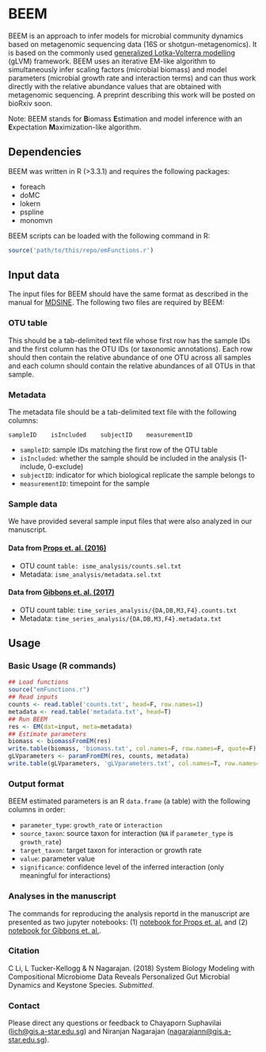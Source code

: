 # BEEM
BEEM is an approach to infer models for microbial community dynamics based on metagenomic sequencing data (16S or shotgun-metagenomics). It is based on the commonly used [generalized Lotka-Volterra modelling](https://en.wikipedia.org/wiki/Generalized_Lotka–Volterra_equation) (gLVM) framework. BEEM uses an iterative EM-like algorithm to simultaneously infer scaling factors (microbial biomass) and model parameters (microbial growth rate and interaction terms) and can thus work directly with the relative abundance values that are obtained with metagenomic sequencing. A preprint describing this work will be posted on bioRxiv soon.

Note: BEEM stands for **B**iomass **E**stimation and model inference with an **E**xpectation **M**aximization-like algorithm. 

## Dependencies

BEEM was written in R (>3.3.1) and requires the following packages: 
 - foreach
 - doMC
 - lokern
 - pspline
 - monomvn

BEEM scripts can be loaded with the following command in R:
```r
source('path/to/this/repo/emFunctions.r')
```
## Input data

The input files for BEEM should have the same format as described in the manual for [MDSINE](https://bitbucket.org/MDSINE/mdsine/). The following two files are required by BEEM:

### OTU table

This should be a tab-delimited text file whose first row has the sample IDs and the first column has the OTU IDs (or taxonomic annotations). Each row should then contain the relative abundance of one OTU across all samples and each column should contain the relative abundances of all OTUs in that sample. 

### Metadata

The metadata file should be a tab-delimited text file with the following columns:
```
sampleID    isIncluded    subjectID    measurementID
```
 - `sampleID`: sample IDs matching the first row of the OTU table
 - `isIncluded`: whether the sample should be included in the analysis (1-include, 0-exclude)
 - `subjectID`: indicator for which biological replicate the sample belongs to
 - `measurementID`: timepoint for the sample

### Sample data

We have provided several sample input files that were also analyzed in our manuscript.

#### Data from [Props et. al. (2016)](https://www.nature.com/articles/ismej2016117)

 - OTU count `table: isme_analysis/counts.sel.txt`
 - Metadata: `isme_analysis/metadata.sel.txt`

#### Data from [Gibbons et. al. (2017)](http://journals.plos.org/ploscompbiol/article?id=10.1371/journal.pcbi.1005364)

 - OTU count table: `time_series_analysis/{DA,DB,M3,F4}.counts.txt`
 - Metadata: `time_series_analysis/{DA,DB,M3,F4}.metadata.txt`

## Usage

### Basic Usage (R commands)

```r
## Load functions
source("emFunctions.r")
## Read inputs
counts <- read.table('counts.txt', head=F, row.names=1)
metadata <- read.table('metadata.txt', head=T)
## Run BEEM
res <- EM(dat=input, meta=metadata)
## Estimate parameters
biomass <- biomassFromEM(res)
write.table(biomass, 'biomass.txt', col.names=F, row.names=F, quote=F)
gLVparameters <- paramFromEM(res, counts, metadata)
write.table(gLVparameters, 'gLVparameters.txt', col.names=T, row.names=F, sep='\t' , quote=F)
```
### Output format

BEEM estimated parameters is an R `data.frame` (a table) with the following columns in order:
 
 - `parameter_type`: `growth_rate` or `interaction`
 - `source_taxon`: source taxon for interaction (`NA` if `parameter_type` is `growth_rate`)
 - `target_taxon`: target taxon for interaction or growth rate
 - `value`: parameter value 
 - `significance`: confidence level of the inferred interaction (only meaningful for interactions)
 
### Analyses in the manuscript

The commands for reproducing the analysis reportd in the manuscript are presented as two jupyter notebooks: (1) [notebook for Props et. al.](https://github.com/CSB5/BEEM/blob/master/isme.ipynb) and (2) [notebook for Gibbons et. al.](https://github.com/CSB5/BEEM/blob/master/time_series_meta.ipynb).

### Citation
C Li, L Tucker-Kellogg & N Nagarajan. (2018) System	Biology	Modeling	with Compositional Microbiome	Data	Reveals Personalized	Gut	Microbial	Dynamics	and	Keystone	Species. *Submitted*.

### Contact
Please direct any questions or feedback to Chayaporn Suphavilai (lich@gis.a-star.edu.sg) and Niranjan Nagarajan (nagarajann@gis.a-star.edu.sg).
